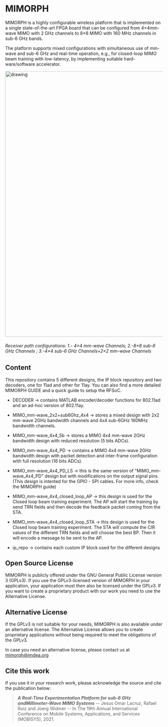 # MIMORPH

MIMORPH is a highly configurable wireless platform that is implemented on a single state-of-the-art FPGA board that can be configured from 4×4mm-wave MIMO with 2 GHz channels to 8×8 MIMO with 160 MHz channels in sub-6 GHz bands. 

The platform supports mixed configurations with simultaneous use of mm-wave and sub-6 GHz and real-time operation, e.g., for closed-loop MIMO beam training with low-latency, by implementing suitable hard-ware/software accelerator.

<img src="https://softwarewng.networks.imdea.org/wp-content/uploads/sites/9/2021/07/mimorhp_arch-1024x196.jpg" alt="drawing" width="850"/>  

###### *Receiver path configurations: 1.- 4×4 mm-wave Channels;  2.-8×8 sub-6 GHz Channels ; 3.-4×4 sub-6 GHz Channels+2×2 mm-wave Channels*  

## Content
This repository contains 5 different designs, the IP block repository and two decoders, one for 11ad and other for 11ay. You can also find a more detailed MIMORPH GUIDE and a quick guide to setup the RFSoC.

- DECODER -> contains MATLAB encoder/decoder functions for 802.11ad and an ad-hoc version of 802.11ay.
  
- MIMO_mm-wave_2x2+sub6Ghz_4x4 -> stores a mixed design with 2x2 mm-wave 2GHz bandwidth channels and 4x4 sub-6GHz 160MHz bandwidth channels.
  
- MIMO_mm-wave_4x4_5b -> stores a MIMO 4x4 mm-wave 2GHz bandwidth design with reduced resolution (5 bits ADCs).
  
- MIMO_mm-wave_4x4_PD -> contains a MIMO 4x4 mm-wave 2GHz bandwidth design with packet detection and inter-frame configuration with full resolution (16 bits ADCs).
  
- MIMO_mm-wave_4x4_PD_LS -> this is the same version of "MIMO_mm-wave_4x4_PD" design but with modifications on the output signal pins. (This design is intented for the GPIO - SPI cables. For more info, check the MIMORPH guide)
  
- MIMO_mm-wave_4x4_closed_loop_AP -> this design is used for the Closed loop beam training experiment. The AP will start the training by send TRN fields and then decode the feedback packet coming from the STA.
  
- MIMO_mm-wave_4x4_closed_loop_STA -> this design is used for the Closed loop beam training experiment. The STA will compute the CIR values of the different TRN fields and will choose the best BP. Then it will encode a message to be sent to the AP.
  
- ip_repo -> contains each custom IP block used for the different designs

## Open Source License

MIMORPH is publicly offered under the GNU General Public License version 3 (GPLv3). If you use the GPLv3-licensed version of MIMORPH in your application, your application must then also be licensed under the GPLv3. If you want to create a proprietary product with our work you need to use the Alternative License.

## Alternative License

If the GPLv3 is not suitable for your needs, MIMORPH is also available under an alternative license. The Alternative License allows you to create proprietary applications without being required to meet the obligations of the GPLv3.

In case you need an alternative license, please contact us at mimorph@imdea.org

## Cite this work

If you use it in your research work, please acknowledge the source and cite the publication below:  
>***A Real-Time Experimentation Platform for sub-6 GHz andMillimeter-Wave MIMO Systems***
>-- Jesus Omar Lacruz, Rafael Ruiz and Joerg Widmer --
>In The 19th Annual International Conference on Mobile Systems, Applications, and Services (MOBISYS), 2021.
